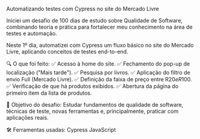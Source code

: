 Automatizando testes com Cypress no site do Mercado Livre

Iniciei um desafio de 100 dias de estudo sobre Qualidade de Software, combinando teoria e prática para fortalecer meu conhecimento na área de testes e automação.

Neste 1º dia, automatizei com Cypress um fluxo básico no site do Mercado Livre, aplicando conceitos de testes end-to-end.

🔍 O que foi feito:
 ✅ Acesso à home do site.
 ✅ Fechamento do pop-up de localização ("Mais tarde").
 ✅ Pesquisa por livros.
 ✅ Aplicação do filtro de envio Full (Mercado Livre).
 ✅ Definição da faixa de preço entre R$20 e R$100.
 ✅ Verificação de que há produtos exibidos.
 ✅ Abertura da página do primeiro item da lista de produtos.

🧠 Objetivo do desafio:
Estudar fundamentos de qualidade de software, técnicas de teste, novas ferramentas e, principalmente, praticar com aplicações reais.

🛠️ Ferramentas usadas:
Cypress
JavaScript
